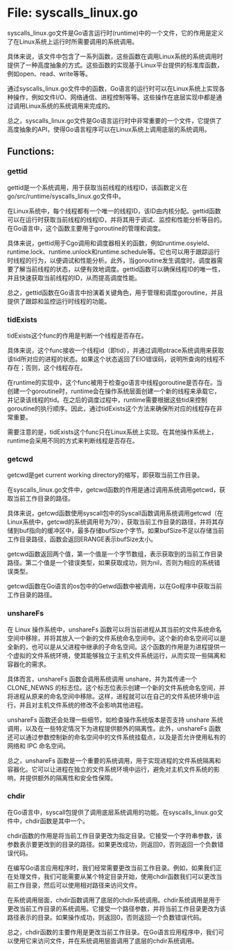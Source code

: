 # File: syscalls_linux.go

syscalls_linux.go文件是Go语言运行时(runtime)中的一个文件，它的作用是定义了在Linux系统上运行时所需要调用的系统调用。

具体来说，该文件中包含了一系列函数，这些函数在调用Linux系统的系统调用时提供了一种高度抽象的方式。这些函数的实现基于Linux平台提供的标准库函数，例如open、read、write等等。

通过syscalls_linux.go文件中的函数，Go语言的运行时可以在Linux系统上实现各种操作，例如文件I/O、网络通信、进程控制等等。这些操作在底层实现中都是通过调用Linux系统的系统调用来完成的。

总之，syscalls_linux.go文件是Go语言运行时中非常重要的一个文件，它提供了高度抽象的API，使得Go语言程序可以在Linux系统上调用底层的系统调用。

## Functions:

### gettid

gettid是一个系统调用，用于获取当前线程的线程ID，该函数定义在go/src/runtime/syscalls_linux.go文件中。

在Linux系统中，每个线程都有一个唯一的线程ID，该ID由内核分配。gettid函数可以在运行时获取当前线程的线程ID，并将其用于调试、监控和性能分析等目的。在Go语言中，这个函数主要用于goroutine的管理和调度。

具体来说，gettid用于Cgo调用和调度器相关的函数，例如runtime.osyield、runtime.lock、runtime.unlock和runtime.schedule等。它也可以用于跟踪运行时线程的行为，以便调试和性能分析。此外，当goroutine发生调度时，调度器需要了解当前线程的状态，以便有效地调度。gettid函数可以确保线程ID的唯一性，并且快速获取当前线程的ID，从而提高调度性能。

总之，gettid函数在Go语言中扮演着关键角色，用于管理和调度goroutine，并且提供了跟踪和监控运行时线程的功能。



### tidExists

tidExists这个func的作用是判断一个线程是否存在。

具体来说，这个func接收一个线程id（即tid），并通过调用ptrace系统调用来获取该tid所对应的进程的状态。如果这个状态返回了EIO错误码，说明所查询的线程不存在；否则，这个线程存在。

在runtime的实现中，这个func被用于检查go语言中线程goroutine是否存在。当创建一个goroutine时，runtime会在操作系统层面创建一个新的线程来承载它，并记录该线程的tid。在之后的调度过程中，runtime需要根据这些tid来控制goroutine的执行顺序。因此，通过tidExists这个方法来确保所对应的线程存在非常重要。

需要注意的是，tidExists这个func只在Linux系统上实现。在其他操作系统上，runtime会采用不同的方式来判断线程是否存在。



### getcwd

getcwd是get current working directory的缩写，即获取当前工作目录。

在syscalls_linux.go文件中，getcwd函数的作用是通过调用系统调用getcwd，获取当前工作目录的路径。

具体来说，getcwd函数使用syscall包中的Syscall函数调用系统调用getcwd（在Linux系统中，getcwd的系统调用号为79），获取当前工作目录的路径，并将其存储到buf指向的缓冲区中，最多存储bufSize个字节。如果bufSize不足以存储当前工作目录路径，函数会返回ERANGE表示bufSize太小。

getcwd函数返回两个值，第一个值是一个字节数组，表示获取到的当前工作目录路径。第二个值是一个错误类型，如果获取成功，则为nil，否则为相应的系统错误类型。

getcwd函数在Go语言的os包中的Getwd函数中被调用，以在Go程序中获取当前工作目录的路径。



### unshareFs

在 Linux 操作系统中，unshareFs 函数可以将当前进程从其当前的文件系统命名空间中移除，并将其放入一个新的文件系统命名空间中。这个新的命名空间可以是全新的，也可以是从父进程中继承的子命名空间。这个函数的作用是为进程提供一个虚拟的文件系统环境，使其能够独立于主机文件系统运行，从而实现一些隔离和容器化的需求。

具体而言，unshareFs 函数会调用系统调用 unshare，并为其传递一个 CLONE_NEWNS 的标志位。这个标志位表示创建一个新的文件系统命名空间，并将进程从原来的命名空间中移除。这样，进程就可以在自己的文件系统环境中运行，并且对主机文件系统的修改不会影响其他进程。

unshareFs 函数还会处理一些细节，如检查操作系统版本是否支持 unshare 系统调用，以及在一些特定情况下为进程提供额外的隔离性。此外，unshareFs 函数还可以通过参数控制新的命名空间中的文件系统挂载点，以及是否允许使用私有的网络和 IPC 命名空间。

总之，unshareFs 函数是一个重要的系统调用，用于实现进程的文件系统隔离和容器化。它可以让进程在独立的文件系统环境中运行，避免对主机文件系统的影响，并提供额外的隔离性和安全性保障。



### chdir

在Go语言中，syscall包提供了调用底层系统调用的功能。在syscalls_linux.go文件中，chdir函数是其中一个。

chdir函数的作用是将当前工作目录更改为指定目录。它接受一个字符串参数，该参数表示要更改到的目录的路径。如果更改成功，则返回0，否则返回一个负数错误代码。

在编写Go语言应用程序时，我们经常需要更改当前工作目录。例如，如果我们正在处理文件，我们可能需要从某个特定目录开始，使用chdir函数我们可以更改当前工作目录，然后可以使用相对路径来访问文件。

在系统调用层面，chdir函数调用了底层的chdir系统调用。chdir系统调用是用于更改当前工作目录的系统调用。它接受一个路径参数，并将当前工作目录更改为该路径表示的目录。如果操作成功，则返回0，否则返回一个负数错误代码。

总之，chdir函数的主要作用是更改当前工作目录。在Go语言应用程序中，我们可以使用它来访问文件，并在系统调用层面调用了底层的chdir系统调用。



